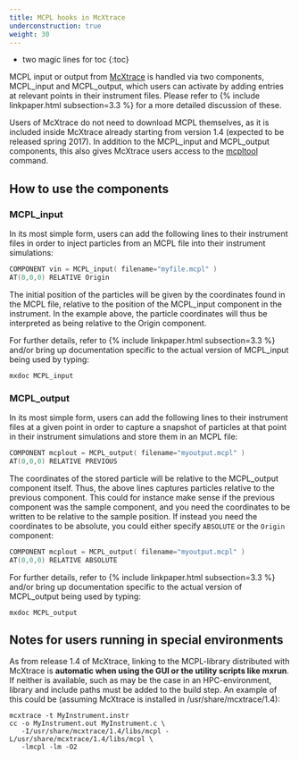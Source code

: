 ```yaml
---
title: MCPL hooks in McXtrace
underconstruction: true
weight: 30
---
```


- two magic lines for toc
{:toc}

MCPL input or output from [McXtrace](http://mcxtrace.org) is handled via two
components, MCPL_input and MCPL_output, which users can activate by adding
entries at relevant points in their instrument files. Please refer to {% include linkpaper.html
subsection=3.3 %} for a more detailed discussion of these.

Users of McXtrace do not need to download MCPL themselves, as it is included
inside McXtrace already starting from version 1.4 (expected to be released spring 2017). In addition to the
MCPL_input and MCPL_output components, this also gives McXtrace users
access to the [mcpltool](LOCAL:usage_cmdline) command.

## How to use the components

### MCPL_input

In its most simple form, users can add the following lines to their instrument
files in order to inject particles from an MCPL file into their instrument
simulations:

```c
COMPONENT vin = MCPL_input( filename="myfile.mcpl" )
AT(0,0,0) RELATIVE Origin
```

The initial position of the particles will be given by the coordinates found in
the MCPL file, relative to the position of the MCPL_input component in the
instrument. In the example above, the particle coordinates will thus be
interpreted as being relative to the Origin component.

For further details, refer to {% include linkpaper.html subsection=3.3
%} and/or bring up documentation specific to the actual version of MCPL_input
being used by typing:

```shell
mxdoc MCPL_input
```

### MCPL_output

In its most simple form, users can add the following lines to their instrument
files at a given point in order to capture a snapshot of particles at that point
in their instrument simulations and store them in an MCPL file:

```c
COMPONENT mcplout = MCPL_output( filename="myoutput.mcpl" )
AT(0,0,0) RELATIVE PREVIOUS
```

The coordinates of the stored particle will be relative to the MCPL_output
component itself. Thus, the above lines captures particles relative to the
previous component. This could for instance make sense if the previous component
was the sample component, and you need the coordinates to be written to be
relative to the sample position. If instead you need the coordinates to be
absolute, you could either specify `ABSOLUTE` or the `Origin` component:

```c
COMPONENT mcplout = MCPL_output( filename="myoutput.mcpl" )
AT(0,0,0) RELATIVE ABSOLUTE
```

For further details, refer to {% include linkpaper.html subsection=3.3
%} and/or bring up documentation specific to the actual version of MCPL_output
being used by typing:

```shell
mxdoc MCPL_output
```

## Notes for users running in special environments

As from release 1.4 of McXtrace, linking to the MCPL-library distributed with
McXtrace is **automatic when using the GUI or the utility scripts like
mxrun**. If neither is available, such as may be the case in an HPC-environment,
library and include paths must be added to the build step. An example of this
could be (assuming McXtrace is installed in /usr/share/mcxtrace/1.4):

```shell
mcxtrace -t MyInstrument.instr 
cc -o MyInstrument.out MyInstrument.c \
   -I/usr/share/mcxtrace/1.4/libs/mcpl -L/usr/share/mcxtrace/1.4/libs/mcpl \
   -lmcpl -lm -O2
```
